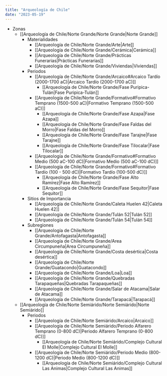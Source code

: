 ```yaml
---
title: "Arqueología de Chile"
date: "2023-05-19"
---
```

- Zonas
	- [[Arqueología de Chile/Norte Grande/Norte Grande|Norte Grande]]
		- Materialidades
			- [[Arqueología de Chile/Norte Grande/Arte|Arte]]
			- [[Arqueología de Chile/Norte Grande/Cerámica|Cerámica]]
			- [[Arqueología de Chile/Norte Grande/Prácticas Funerarias|Prácticas Funerarias]]
			- [[Arqueología de Chile/Norte Grande/Viviendas|Viviendas]]
		- Periodos
			- [[Arqueología de Chile/Norte Grande/Arcaico#Arcaico Tardío (2000-1700 aC)|Arcaico Tardío (2000-1700 aC)]]
				- [[Arqueología de Chile/Norte Grande/Fase Puripica-Tulán|Fase Puripica-Tulán]]
			- [[Arqueología de Chile/Norte Grande/Formativo#Formativo Temprano (1500-500 aC)|Formativo Temprano (1500-500 aC)]]
				- [[Arqueología de Chile/Norte Grande/Fase Azapa|Fase Azapa]]
				- [[Arqueología de Chile/Norte Grande/Fase Faldas del Morro|Fase Faldas del Morro]] 
				- [[Arqueología de Chile/Norte Grande/Fase Tarajne|Fase Tarajne]]
				- [[Arqueología de Chile/Norte Grande/Fase Tilocalar|Fase Tilocalar]]
			- [[Arqueología de Chile/Norte Grande/Formativo#Formativo Medio (500 aC-100 dC)|Formativo Medio (500 aC-100 dC)]]
			- [[Arqueología de Chile/Norte Grande/Formativo#Formativo Tardío (100 - 500 dC)|Formativo Tardío (100-500 dC)]] 
				- [[Arqueología de Chile/Norte Grande/Fase Alto Ramírez|Fase Alto Ramírez]]
				- [[Arqueología de Chile/Norte Grande/Fase Sequitor|Fase Sequitor]]
		- Sitios de Importancia 
			- [[Arqueología de Chile/Norte Grande/Caleta Huelen 42|Caleta Huelen 42]]
			- [[Arqueología de Chile/Norte Grande/Tulán 52|Tulán 52]]
			- [[Arqueología de Chile/Norte Grande/Tulán 54|Tulán 54]]
		- Subregiones
			- [[Arqueología de Chile/Norte Grande/Antofagasta|Antofagasta]]
			- [[Arqueología de Chile/Norte Grande/Area Circumpuneña|Area Circumpuneña]]
			- [[Arqueología de Chile/Norte Grande/Costa desértica|Costa desértica]]
			- [[Arqueología de Chile/Norte Grande/Guatacondo|Guatacondo]]
			- [[Arqueología de Chile/Norte Grande/Loa|Loa]]
			- [[Arqueología de Chile/Norte Grande/Quebradas Tarapaqueñas|Quebradas Tarapaqueñas]]
			- [[Arqueología de Chile/Norte Grande/Salar de Atacama|Salar de Atacama]]
			- [[Arqueología de Chile/Norte Grande/Tarapacá|Tarapacá]]
	- [[Arqueología de Chile/Norte Semiárido/Norte Semiárido|Norte Semiárido]]
		- Periodos 
			- [[Arqueología de Chile/Norte Semiárido/Arcaico|Arcaico]]
			- [[Arqueología de Chile/Norte Semiárido/Periodo Alfarero Temprano (0-800 dC)|Periodo Alfarero Temprano (0-800 dC)]]
				- [[Arqueología de Chile/Norte Semiárido/Complejo Cultural El Molle|Complejo Cultural El Molle]]
			- [[Arqueología de Chile/Norte Semiárido/Periodo Medio (800-1200 dC)|Periodo Medio (800-1200 dC)]]
				- [[Arqueología de Chile/Norte Semiárido/Complejo Cultural Las Animas|Complejo Cultural Las Animas]]